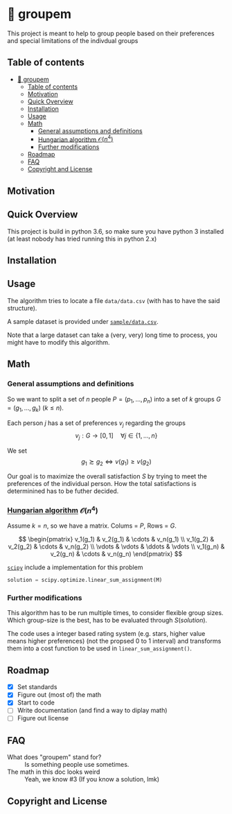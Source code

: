 # :construction: groupem

This project is meant to help to group people based on their preferences and special limitations of the indivdual groups

## Table of contents

- [:construction: groupem](#construction-groupem)
  - [Table of contents](#table-of-contents)
  - [Motivation](#motivation)
  - [Quick Overview](#quick-overview)
  - [Installation](#installation)
  - [Usage](#usage)
  - [Math](#math)
    - [General assumptions and definitions](#general-assumptions-and-definitions)
    - [Hungarian algorithm $\mathcal{O} (n^4)$](#hungarian-algorithm-mathcalo-n4)
    - [Further modifications](#further-modifications)
  - [Roadmap](#roadmap)
  - [FAQ](#faq)
  - [Copyright and License](#copyright-and-license)

## Motivation

<!-- TODO -->

## Quick Overview

This project is build in python 3.6, so make sure you have python 3 installed (at least nobody has tried running this in python 2.x)
<!-- TODO -->

## Installation

<!-- TODO -->

## Usage

The algorithm tries to locate a file `data/data.csv` (with has to have the said structure).

A sample dataset is provided under [`sample/data.csv`](/sample/data.csv).

Note that a large dataset can take a (very, very) long time to process, you might have to modify this algorithm.

## Math

### General assumptions and definitions

So we want to split a set of $n$ people $P = (p_1, \dots, p_n)$ into a set of $k$ groups $G = (g_1, \dots, g_k)$ ($k \leq n)$.

Each person $j$ has a set of preferences $v_j$ regarding the groups
$$v_j : G \to [0,1] \quad \forall j \in \{ 1, \dots, n \}$$

We set
$$g_1 \succsim g_2 \Leftrightarrow v(g_1) \geq v(g_2)$$

Our goal is to maximize the overall satisfaction $S$ by trying to meet the preferences of the individual person. How the total satisfactions is determinined has to be futher decided.

### [Hungarian algorithm](https://en.wikipedia.org/wiki/Hungarian_algorithm) $\mathcal{O} (n^4)$

Assume $k = n$, so we have a matrix.
Colums = $P$,
Rows = $G$.

$$
\begin{pmatrix}
v_1(g_1) & v_2(g_1) & \cdots & v_n(g_1) \\
v_1(g_2) & v_2(g_2) & \cdots & v_n(g_2) \\
\vdots & \vdots & \ddots & \vdots \\
v_1(g_n) & v_2(g_n) & \cdots & v_n(g_n)
\end{pmatrix}
$$

[`scipy`](https://docs.scipy.org/doc/scipy-0.18.1/reference/generated/scipy.optimize.linear_sum_assignment.html) include a implementation for this problem

```python
solution = scipy.optimize.linear_sum_assignment(M)
```

### Further modifications

This algorithm has to be run multiple times, to consider flexible group sizes.
Which group-size is the best, has to be evaluated through $S(solution)$.
<!-- TODO -->

The code uses a integer based rating system (e.g. stars, higher value means higher preferences) (not the propsed 0 to 1 interval) and transforms them into a cost function to be used in `linear_sum_assignment()`.

## Roadmap

- [x] Set standards
- [x] Figure out (most of) the math
- [x] Start to code
- [ ] Write documentation (and find a way to diplay math)
- [ ] Figure out license

<!-- TBC -->

## FAQ

<dl>
  <dt>What does "groupem" stand for?</dt>
  <dd>Is something people use sometimes.</dd>

  <dt>The math in this doc looks weird</dt>
  <dd>Yeah, we know #3 (If you know a solution, lmk)</dd>
</dl>

## Copyright and License
